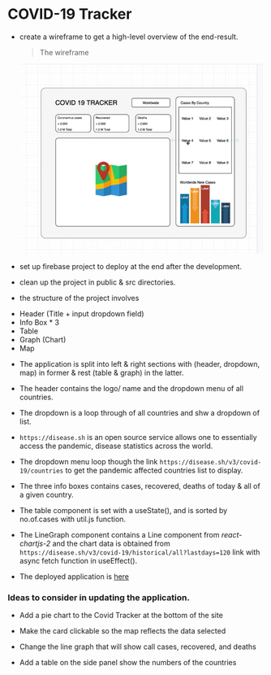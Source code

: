 # COVID-19 Tracker

- create a wireframe to get a high-level overview of the end-result.

  > The wireframe

  <p align="center">
      <img src="./wireframe.png" />
  </p>

- set up firebase project to deploy at the end after the development.
- clean up the project in public & src directories.
- the structure of the project involves

* Header (Title + input dropdown field)
* Info Box \* 3
* Table
* Graph (Chart)
* Map

- The application is split into left & right sections with (header, dropdown, map) in former & rest (table & graph) in the latter.

- The header contains the logo/ name and the dropdown menu of all countries.

* The dropdown is a loop through of all countries and shw a dropdown of list.

- `https://disease.sh` is an open source service allows one to essentially access the pandemic, disease statistics across the world.
- The dropdown menu loop though the link `https://disease.sh/v3/covid-19/countries` to get the pandemic affected countries list to display.
- The three info boxes contains cases, recovered, deaths of today & all of a given country.
- The table component is set with a useState(), and is sorted by no.of.cases with util.js function.
- The LineGraph component contains a Line component from _react-chartjs-2_ and the chart data is obtained from `https://disease.sh/v3/covid-19/historical/all?lastdays=120` link with async fetch function in useEffect().

- The deployed application is [here](https://covid-19-tracker-4b76c.web.app/)

### Ideas to consider in updating the application.

- Add a pie chart to the Covid Tracker at the bottom of the site
- Make the card clickable so the map reflects the data selected

- Change the line graph that will show call cases, recovered, and deaths
- Add a table on the side panel show the numbers of the countries
